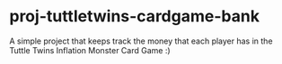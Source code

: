 # proj-tuttletwins-cardgame-bank

A simple project that keeps track the money that each player has in the Tuttle Twins Inflation Monster Card Game :)